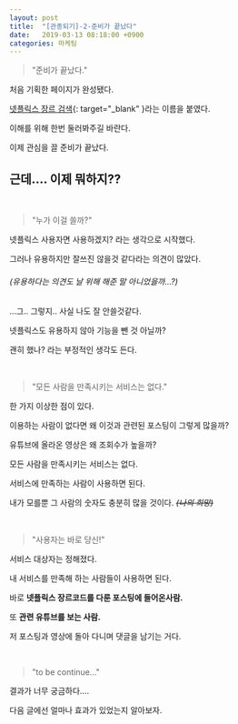 ```yaml
---
layout: post
title:  "[관종되기]-2-준비가 끝났다"
date:   2019-03-13 08:18:00 +0900
categories: 마케팅
---
```


> "준비가 끝났다."

처음 기획한 페이지가 완성됐다.

[넷플릭스 장르 검색][netflix-genre-search]{: target="_blank" }라는 이름을 붙였다.

이해를 위해 한번 둘러봐주길 바란다.

이제 관심을 끌 준비가 끝났다. 

## 근데…. 이제 뭐하지??

<br>

> "누가 이걸 쓸까?"

넷플릭스 사용자면 사용하겠지? 라는 생각으로 시작했다.

그러나 유용하지만 잘쓰진 않을것 같다라는 의견이 많았다.

###### (유용하다는 의견도 날 위해 해준 말 아니었을까…?)

...그.. 그렇지.. 사실 나도 잘 안쓸것같다.

넷플릭스도 유용하지 않아 기능을 뺀 것 아닐까?

괜히 했나? 라는 부정적인 생각도 든다.

<br>

> "모든 사람을 만족시키는 서비스는 없다."

한 가지 이상한 점이 있다.

이용하는 사람이 없다면 왜 이것과 관련된 포스팅이 그렇게 많을까?

유튜브에 올라온 영상은 왜 조회수가 높을까?

모든 사람을 만족시키는 서비스는 없다.

서비스에 만족하는 사람이 사용하면 된다.

내가 모를뿐 그 사람의 숫자도 충분히 많을 것이다. _~~(나의 희망)~~_

<br>

> "사용자는 바로 당신!"

서비스 대상자는 정해졌다.

내 서비스를 만족해 하는 사람들이 사용하면 된다.

바로 **넷플릭스 장르코드를 다룬 포스팅에 들어온사람.**

또 **관련 유튜브를 보는 사람.**

저 포스팅과 영상에 돌아 다니며 댓글을 남기는 거다.

<br>

> "to be continue..."

결과가 너무 궁금하다....

다음 글에선 얼마나 효과가 있었는지 알아보자.



[netflix-genre-search]:http://netflix-genre-search.s3-website.ap-northeast-2.amazonaws.com/